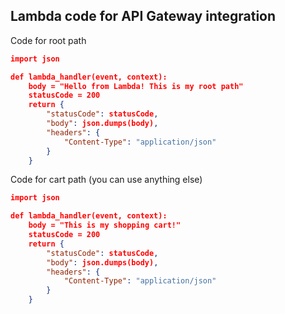 ## Lambda code for API Gateway integration

Code for root path
```json
import json

def lambda_handler(event, context):
    body = "Hello from Lambda! This is my root path"
    statusCode = 200
    return {
        "statusCode": statusCode,
        "body": json.dumps(body),
        "headers": {
            "Content-Type": "application/json"
        }
    }
```

Code for cart path (you can use anything else)
```json
import json

def lambda_handler(event, context):
    body = "This is my shopping cart!"
    statusCode = 200
    return {
        "statusCode": statusCode,
        "body": json.dumps(body),
        "headers": {
            "Content-Type": "application/json"
        }
    }
```

